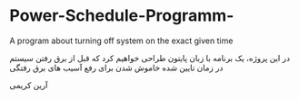 # Power-Schedule-Programm-
A program about turning off system on the exact given time 

در این پروژه، یک برنامه با زبان پایتون طراحی خواهیم کرد که قبل از برق رفتن سیستم در زمان تایین شده خاموش شدن برای رفع آسیب های برق رفتگی

آرین کریمی 
